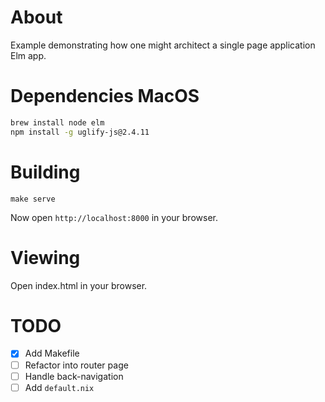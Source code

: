 # About
Example demonstrating how one might architect a single page application
Elm app.

# Dependencies MacOS
```bash
brew install node elm
npm install -g uglify-js@2.4.11
```

# Building
```
make serve
```

Now open `http://localhost:8000` in your browser.

# Viewing

Open index.html in your browser.

# TODO

 - [x] Add Makefile
 - [ ] Refactor into router page
 - [ ] Handle back-navigation
 - [ ] Add `default.nix`

